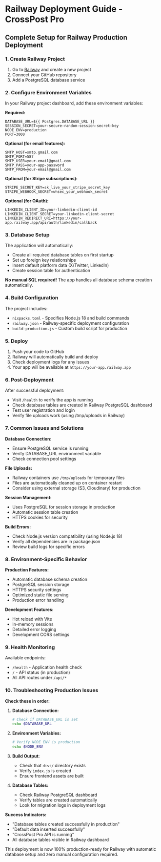 # Railway Deployment Guide - CrossPost Pro

## Complete Setup for Railway Production Deployment

### 1. Create Railway Project

1. Go to [Railway](https://railway.app/) and create a new project
2. Connect your GitHub repository
3. Add a PostgreSQL database service

### 2. Configure Environment Variables

In your Railway project dashboard, add these environment variables:

**Required:**
```
DATABASE_URL=${{ Postgres.DATABASE_URL }}
SESSION_SECRET=your-secure-random-session-secret-key
NODE_ENV=production
PORT=3000
```

**Optional (for email features):**
```
SMTP_HOST=smtp.gmail.com
SMTP_PORT=587
SMTP_USER=your-email@gmail.com
SMTP_PASS=your-app-password
SMTP_FROM=your-email@gmail.com
```

**Optional (for Stripe subscriptions):**
```
STRIPE_SECRET_KEY=sk_live_your_stripe_secret_key
STRIPE_WEBHOOK_SECRET=whsec_your_webhook_secret
```

**Optional (for OAuth):**
```
LINKEDIN_CLIENT_ID=your-linkedin-client-id
LINKEDIN_CLIENT_SECRET=your-linkedin-client-secret
LINKEDIN_REDIRECT_URI=https://your-app.railway.app/api/auth/linkedin/callback
```

### 3. Database Setup

The application will automatically:
- Create all required database tables on first startup
- Set up foreign key relationships
- Insert default platform data (X/Twitter, LinkedIn)
- Create session table for authentication

**No manual SQL required!** The app handles all database schema creation automatically.

### 4. Build Configuration

The project includes:
- `nixpacks.toml` - Specifies Node.js 18 and build commands
- `railway.json` - Railway-specific deployment configuration
- `build-production.js` - Custom build script for production

### 5. Deploy

1. Push your code to GitHub
2. Railway will automatically build and deploy
3. Check deployment logs for any issues
4. Your app will be available at `https://your-app.railway.app`

### 6. Post-Deployment

After successful deployment:
- Visit `/health` to verify the app is running
- Check database tables are created in Railway PostgreSQL dashboard
- Test user registration and login
- Verify file uploads work (using /tmp/uploads in Railway)

### 7. Common Issues and Solutions

**Database Connection:**
- Ensure PostgreSQL service is running
- Verify DATABASE_URL environment variable
- Check connection pool settings

**File Uploads:**
- Railway containers use `/tmp/uploads` for temporary files
- Files are automatically cleaned up on container restart
- Consider using external storage (S3, Cloudinary) for production

**Session Management:**
- Uses PostgreSQL for session storage in production
- Automatic session table creation
- HTTPS cookies for security

**Build Errors:**
- Check Node.js version compatibility (using Node.js 18)
- Verify all dependencies are in package.json
- Review build logs for specific errors

### 8. Environment-Specific Behavior

**Production Features:**
- Automatic database schema creation
- PostgreSQL session storage
- HTTPS security settings
- Optimized static file serving
- Production error handling

**Development Features:**
- Hot reload with Vite
- In-memory sessions
- Detailed error logging
- Development CORS settings

### 9. Health Monitoring

Available endpoints:
- `/health` - Application health check
- `/` - API status (in production)
- All API routes under `/api/*`

### 10. Troubleshooting Production Issues

**Check these in order:**

1. **Database Connection:**
   ```bash
   # Check if DATABASE_URL is set
   echo $DATABASE_URL
   ```

2. **Environment Variables:**
   ```bash
   # Verify NODE_ENV is production
   echo $NODE_ENV
   ```

3. **Build Output:**
   - Check that `dist/` directory exists
   - Verify `index.js` is created
   - Ensure frontend assets are built

4. **Database Tables:**
   - Check Railway PostgreSQL dashboard
   - Verify tables are created automatically
   - Look for migration logs in deployment logs

**Success Indicators:**
- "Database tables created successfully in production"
- "Default data inserted successfully"
- "CrossPost Pro API is running"
- All database tables visible in Railway dashboard

This deployment is now 100% production-ready for Railway with automatic database setup and zero manual configuration required.